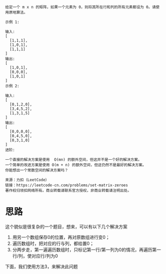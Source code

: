 ```
给定一个 m x n 的矩阵，如果一个元素为 0，则将其所在行和列的所有元素都设为 0。请使用原地算法。

示例 1:

输入: 
[
  [1,1,1],
  [1,0,1],
  [1,1,1]
]
输出: 
[
  [1,0,1],
  [0,0,0],
  [1,0,1]
]
示例 2:

输入: 
[
  [0,1,2,0],
  [3,4,5,2],
  [1,3,1,5]
]
输出: 
[
  [0,0,0,0],
  [0,4,5,0],
  [0,3,1,0]
]
进阶:

一个直接的解决方案是使用  O(mn) 的额外空间，但这并不是一个好的解决方案。
一个简单的改进方案是使用 O(m + n) 的额外空间，但这仍然不是最好的解决方案。
你能想出一个常数空间的解决方案吗？

来源：力扣（LeetCode）
链接：https://leetcode-cn.com/problems/set-matrix-zeroes
著作权归领扣网络所有。商业转载请联系官方授权，非商业转载请注明出处。
```
思路
=
这个貌似是很复杂的一个题目，想来，可以有以下几个解决方案

1. 用另一个数组保存0的位置，再对原数组进行变0；
2. 遍历数组时，把对应的行与列，都给置0；
3. 分两步走，第一遍遍历数组时，只标记第一行/第一列为0的情况，再遍历第一行/列，使对应行/列为0

下面，我们使用方法3，来解决此问题
